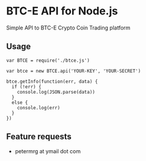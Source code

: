 # BTC-E API for Node.js

Simple API to BTC-E Crypto Coin Trading platform

## Usage

    var BTCE = require('./btce.js')

    var btce = new BTCE.api('YOUR-KEY', 'YOUR-SECRET')

    btce.getInfo(function(err, data) {
      if (!err) {
        console.log(JSON.parse(data))
      }
      else {
        console.log(err)
      }
    })

## Feature requests

  * petermrg at ymail dot com
